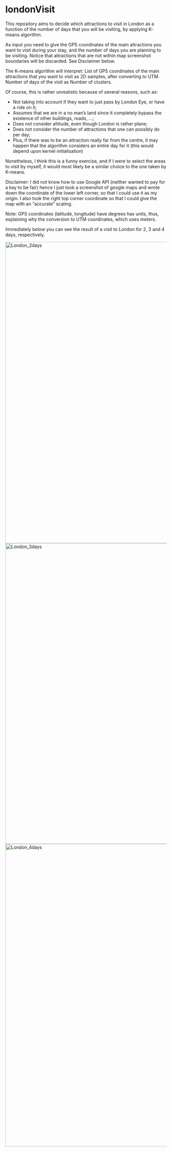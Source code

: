 # londonVisit

This repository aims to decide which attractions to visit in London as a function of the number of days that you will be visiting, by applying K-means algorithm.

As input you need to give the GPS coordinates of the main attractions you want to visit during your stay, and the number of days you are planning to be visiting.
Notice that attractions that are not within map screenshot boundaries will be discarded. See Disclaimer below.

The K-means algorithm will interpret:
List of GPS coordinates of the main attractions that you want to visit as 2D samples, after converting to UTM.
Number of days of the visit as Number of clusters.

Of course, this is rather unrealistic because of several reasons, such as:
- Not taking into account if they want to just pass by London Eye, or have a ride on it; 
- Assumes that we are in a no man’s land since it completely bypass the existence of other buildings, roads, …; 
- Does not consider altitude, even though London is rather plane;
- Does not consider the number of attractions that one can possibly do per day;
- Plus, if there was to be an attraction really far from the centre, it may happen that the algorithm considers an entire day for it (this would depend upon kernel initialisation)

Nonetheless, I think this is a funny exercise, and if I were to select the areas to visit by myself, it would most likely be a similar choice to the one taken by K-means.

Disclaimer: I did not know how to use Google API (neither wanted to pay for a key to be fair) hence I just took a screenshot of google maps and wrote down the coordinate of the lower left corner, so that I could use it as my origin. I also took the right top corner coordinate so that I could give the map with an “accurate” scaling. 

Note: GPS coordinates (latitude, longitude) have degrees has units, thus, explaining why the conversion to UTM coordinates, which uses meters.

Immediately below you can see the result of a visit to London for 2, 3 and 4 days, respectively.

<img width="937" alt="London_2days" src="https://user-images.githubusercontent.com/25267873/55185984-6f3cb980-518d-11e9-9910-2d78f1c084fb.png">

<img width="935" alt="London_3days" src="https://user-images.githubusercontent.com/25267873/55185995-72d04080-518d-11e9-9fe6-b1aca46f5cfb.png">

<img width="941" alt="London_4days" src="https://user-images.githubusercontent.com/25267873/55186006-7663c780-518d-11e9-9401-af2f65fdbc35.png">
